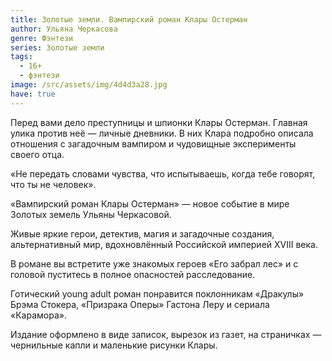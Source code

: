 ```yaml
---
title: Золотые земли. Вампирский роман Клары Остерман
author: Ульяна Черкасова
genre: Фэнтези
series: Золотые земли
tags:
  - 16+
  - фэнтези
image: /src/assets/img/4d4d3a28.jpg
have: true
---
```

Перед вами дело преступницы и шпионки Клары Остерман. Главная улика против неё — личные дневники. В них Клара подробно описала отношения с загадочным вампиром и чудовищные эксперименты своего отца.

«Не передать словами чувства, что испытываешь, когда тебе говорят, что ты не человек».

«Вампирский роман Клары Остерман» — новое событие в мире Золотых земель Ульяны Черкасовой.

Живые яркие герои, детектив, магия и загадочные создания, альтернативный мир, вдохновлённый Российской империей XVIII века.

В романе вы встретите уже знакомых героев «Его забрал лес» и с головой пуститесь в полное опасностей расследование.

Готический young adult роман понравится поклонникам «Дракулы» Брэма Стокера, «Призрака Оперы» Гастона Леру и сериала «Карамора».

Издание оформлено в виде записок, вырезок из газет, на страничках — чернильные капли и маленькие рисунки Клары.
